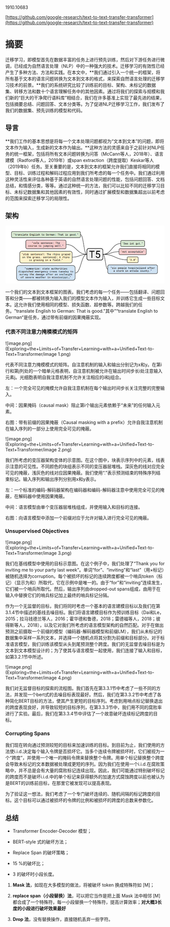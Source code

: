 1910.10683

[https://github.com/google-research/text-to-text-transfer-transformer](https://github.com/google-research/text-to-text-transfer-transformer)

# 摘要

迁移学习，即模型首先在数据丰富的任务上进行预先训练，然后对下游任务进行微调，已经成为自然语言处理（NLP）中的一种强大的技术。迁移学习的有效性已经产生了多种方法、方法和实践。在本文中，**我们通过引入一个统一的框架，将所有基于文本的语言问题转换为文本到文本的格式，来探索自然语言处理的迁移学习技术的前景。**我们的系统研究比较了训练前的目标、架构、未标记的数据集、转移方法和数十个语言理解任务中的其他因素。通过将我们的探索与规模和我们新的“巨大的干净爬行语料库”相结合，我们在许多基准上实现了最先进的结果，包括摘要总结、问题回答、文本分类等。为了促进NLP迁移学习工作，我们发布了我们的数据集、预先训练的模型和代码。

## 导言

**我们工作的基本思想是将每一个文本处理问题都视为“文本到文本”的问题，即将文本作为输入，生成新的文本作为输出。**这种方法的灵感来自于之前针对NLP任务的统一框架，包括将所有文本问题转换为问答（McCann等人，2018年）、语言建模（Radford等人，2019年）或span extraction（跨度提取）Keskar等人（2019年b）任务。至关重要的是，文本到文本的框架允许我们直接将相同的模型、目标、训练过程和解码过程应用到我们所考虑的每一个任务中。我们通过利用这种灵活性来评估各种基于英语的自然语言处理问题的性能，包括问题回答、文档总结，和情感分类，等等。通过这种统一的方法，我们可以比较不同的迁移学习目标、未标记数据集和其他因素的有效性，同时通过扩展模型和数据集超出以前考虑的范围来探索迁移学习的局限性。

## 架构

![image.png](Exploring+the+Limits+of+Transfer+Learning+with+a+Unified+Text-to-Text+Transformer/image.png)

一个我们的文本到文本框架的图表。我们考虑的每一个任务——包括翻译、问题回答和分类——都被转换为输入我们的模型文本作为输入，并训练它生成一些目标文本。这允许我们使用相同的模型、损失函数、超参数等。跨越我们的任务。"translate English to German: That is good."其中”“translate English to German“是任务，通过带有前缀的因果掩蔽实现。

### 代表不同注意力掩模模式的矩阵

![image.png](Exploring+the+Limits+of+Transfer+Learning+with+a+Unified+Text-to-Text+Transformer/image 1.png)

代表不同注意力掩模模式的矩阵。自注意机制的输入和输出分别记为x和y。在第i行和第j列处的一个暗单元格表明，自注意机制被允许在输出时间步长i处注意输入元素j。光细胞表明自我注意机制不允许关注相应的i和j组合。

左：一个完全可见的掩模允许自我注意机制在每个输出时间步长关注完整的完整输入。

中间：因果掩码（causal mask）阻止第i个输出元素依赖于“未来”的任何输入元素。

右图：带有前缀的因果掩蔽（Causal masking with a prefix）允许自我注意机制在输入序列的一部分上使用完全可见的掩蔽。

![image.png](Exploring+the+Limits+of+Transfer+Learning+with+a+Unified+Text-to-Text+Transformer/image 2.png)

我们所考虑的变压器架构变体的示意图。在这个图中，块表示序列中的元素，线表示注意的可见性。不同颜色的块组表示不同的变压器层堆栈。深灰色的线对应完全可见的掩蔽，浅灰色的线对应因果掩蔽。我们使用“.”表示预测结束的特殊序列结束标记。输入序列和输出序列分别用x和y表示。

左：一个标准的编码-解码器架构在编码器和编码-解码器注意中使用完全可见的掩蔽，在解码器中使用因果掩蔽。

中间：语言模型由单个变压器层堆栈组成，并使用输入和目标的连接。

右图：向语言模型中添加一个前缀对应于允许对输入进行完全可见的掩蔽。

### Unsupervised Objectives

![image.png](Exploring+the+Limits+of+Transfer+Learning+with+a+Unified+Text-to-Text+Transformer/image 3.png)

我们在基线模型中使用的目标示意图。在这个例子中，我们处理了“Thank you for inviting me to your party last week”。单词“for”、“inviting”和“last”（用×标记）被随机选择为corruption。每个被损坏的标记的连续跨度都被一个哨兵token（标记）（显示为<X>和<Y>）所取代，它在示例中是唯一的。由于“for”和“inviting”连续发生，它们被一个哨兵<X>所取代。然后，输出序列由dropped-out spans组成，由用于在输入中替换它们的哨兵标记加上最终的哨兵标记<Z>分隔。

作为一个无监督的目标，我们将同时考虑一个基本的语言建模目标以及我们在第3.1.4节中描述的基线去噪目标。我们将语言建模目标作为预训练目标（Dai和Le，2015；拉马钱德兰等人，2016；霍华德和鲁德，2018；雷德福等人，2018；彼得斯等人，2018），以及它对我们所考虑的语言模型架构的自然匹配。对于在做出预测之前摄取一个前缀的模型（编码器-解码器模型和前缀LM），我们从未标记的数据集中采样一系列文本，并选择一个随机点将其分割为前缀和目标部分。对于标准语言模型，我们训练该模型从头到尾预测整个跨度。我们的无监督去噪目标是为文本到文本模型设计的；为了使其与语言模型一起使用，我们连接了输入和目标，如第3.2.1节中所述。

![image.png](Exploring+the+Limits+of+Transfer+Learning+with+a+Unified+Text-to-Text+Transformer/image 4.png)

我们对无监督目标的探索的流程图。我们首先在第3.3.1节中考虑了一些不同的方法，并发现一个bert式的去噪目标表现最好。然后，我们在第3.3.2节中考虑了各种简化BERT目标的方法，使其产生更短的目标序列。考虑到用哨点标记替换退出的跨度表现良好，并导致较短的目标序列，在第3.3.3节中，我们用不同的腐败率进行了实验。最后，我们在第3.3.4节中评估了一个故意破坏连续标记跨度的目标。

### Corrupting Spans

我们现在转向通过预测较短的目标来加速训练的目标。到目前为止，我们使用的方法使i.i.d.决定每个输入令牌是否损坏它。当多个连续令牌被损坏时，它们被视为一个“跨度”，并使用一个唯一的掩码令牌来替换整个令牌。用单个标记替换整个跨度会导致未标记的文本数据被处理成更短的序列。因为我们在使用一个i.i.d.在腐败策略中，并不总是会有大量的腐败标记连续出现。因此，我们可能通过特别破坏标记的跨度而不是破坏i.i.d.中的单个标记来获得额外的加速方式腐蚀跨度以前也被认为是BERT的训练前目标，在那里它被发现可以提高表现。

为了验证这一想法，我们考虑了一个专门破坏连续的、随机间隔的标记跨度的目标。这个目标可以通过被损坏的令牌的比例和被损坏的跨度的总数来参数化。

## 总结 

- Transformer Encoder-Decoder 模型；

- BERT-style 式的破坏方法；

- Replace Span 的破坏策略；

- 15 %的破坏比；

- 3 的破坏时小段长度。

1. **Mask 法**，如现在大多模型的做法，将被破坏 token 换成特殊符如 [M]；

2. **replace span（小段替换）法**，可以把它当作是把上面 Mask 法中相邻 [M] 都合成了一个特殊符，每一小段替换一个特殊符，提高计算效率；**对大概3长度的小段进行破坏效果最好**

3. **Drop 法**，没有替换操作，直接随机丢弃一些字符。

